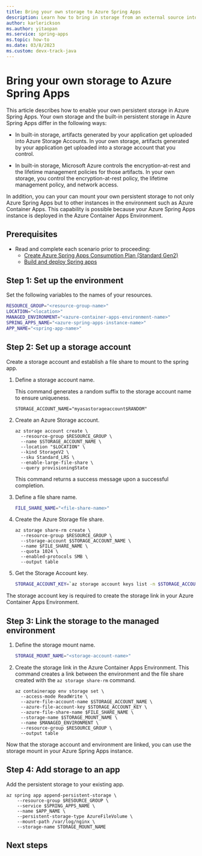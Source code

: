 ```yaml
---
title: Bring your own storage to Azure Spring Apps
description: Learn how to bring in storage from an external source into Azure Spring Appss.
author: karlerickson
ms.author: yitaopan
ms.service: spring-apps
ms.topic: how-to
ms.date: 03/8/2023
ms.custom: devx-track-java
---
```


# Bring your own storage to Azure Spring Apps

This article describes how to enable your own persistent storage in Azure Spring Apps. Your own storage and the built-in persistent storage in Azure Spring Apps differ in the following ways:

- In built-in storage, artifacts generated by your application get uploaded into Azure Storage Accounts. In your own storage, artifacts generated by your application get uploaded into a storage account that you control.

- In built-in storage, Microsoft Azure controls the encryption-at-rest and the lifetime management policies for those artifacts. In your own storage, you control the encryption-at-rest policy, the lifetime management policy, and network access.

In addition, you can your can mount your own persistent storage to not only Azure Spring Apps but to other instances in the environment such as Azure Container Apps. This capability is possible because your Azure Spring Apps instance is deployed in the Azure Container Apps Environment.

## Prerequisites

- Read and complete each scenario prior to proceeding:
  - [Create Azure Spring Apps Consumption Plan (Standard Gen2)](./create-asa-standard-gen2.md)
  - [Build and deploy Spring apps](./create-and-deploy-apps.md)

## Step 1: Set up the environment

Set the following variables to the names of your resources.

```bash
RESOURCE_GROUP="<resource-group-name>"
LOCATION="<location>"
MANAGED_ENVIRONMENT="<azure-container-apps-environment-name>"
SPRING_APPS_NAME="<azure-spring-apps-instance-name>"
APP_NAME="<spring-app-name>"
```

## Step 2: Set up a storage account

Create a storage account and establish a file share to mount to the spring app.

1. Define a storage account name.

   This command generates a random suffix to the storage account name to ensure uniqueness.

   ```azurecli
   STORAGE_ACCOUNT_NAME="myasastorageaccount$RANDOM"
   ```

1. Create an Azure Storage account.

   ```azurecli
   az storage account create \
     --resource-group $RESOURCE_GROUP \
     --name $STORAGE_ACCOUNT_NAME \
     --location "$LOCATION" \
     --kind StorageV2 \
     --sku Standard_LRS \
     --enable-large-file-share \
     --query provisioningState
   ```

   This command returns a success message upon a successful completion.

1. Define a file share name.

   ```bash
   FILE_SHARE_NAME="<file-share-name>"
   ```

1. Create the Azure Storage file share.

   ```azurecli
   az storage share-rm create \
     --resource-group $RESOURCE_GROUP \
     --storage-account $STORAGE_ACCOUNT_NAME \
     --name $FILE_SHARE_NAME \
     --quota 1024 \
     --enabled-protocols SMB \
     --output table
   ```

1. Get the Storage Account key.

   ```bash
   STORAGE_ACCOUNT_KEY=`az storage account keys list -n $STORAGE_ACCOUNT_NAME --query "[0].value" -o tsv`
   ```

The storage account key is required to create the storage link in your Azure Container Apps Environment.

## Step 3: Link the storage to the managed environment

1. Define the storage mount name.

   ```bash
   STORAGE_MOUNT_NAME="<storage-account-name>"
   ```

1. Create the storage link in the Azure Container Apps Environment. This command creates a link between the environment and the file share created with the `az storage share-rm` command.

   ```azurecli
   az containerapp env storage set \
     --access-mode ReadWrite \
     --azure-file-account-name $STORAGE_ACCOUNT_NAME \
     --azure-file-account-key $STORAGE_ACCOUNT_KEY \
     --azure-file-share-name $FILE_SHARE_NAME \
     --storage-name $STORAGE_MOUNT_NAME \
     --name $MANAGED_ENVIRONMENT \
     --resource-group $RESOURCE_GROUP \
     --output table
   ```

Now that the storage account and environment are linked, you can use the storage mount in your Azure Spring Apps instance.

## Step 4: Add storage to an app

Add the persistent storage to your existing app.

```azurecli
az spring app append-persistent-storage \
    --resource-group $RESOURCE_GROUP \
    --service $SPRING_APPS_NAME \
    --name $APP_NAME \
    --persistent-storage-type AzureFileVolume \
    --mount-path /var/log/nginx \
    --storage-name STORAGE_MOUNT_NAME
```

## Next steps
